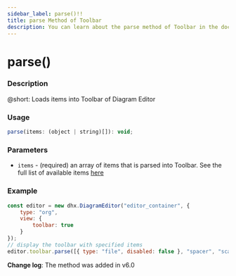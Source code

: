 ```yaml
---
sidebar_label: parse()!!
title: parse Method of Toolbar
description: You can learn about the parse method of Toolbar in the documentation of the DHTMLX JavaScript Diagram library. Browse developer guides and API reference, try out code examples and live demos, and download a free 30-day evaluation version of DHTMLX Diagram.
---
```


# parse()

### Description

@short: Loads items into Toolbar of Diagram Editor

### Usage

~~~jsx
parse(items: (object | string)[]): void;
~~~

### Parameters

- `items` - (required) an array of items that is parsed into Toolbar. See the full list of available items [here](api/diagram_editor/toolbar/config/items_property.md)

### Example

~~~jsx {7-8}
const editor = new dhx.DiagramEditor("editor_container", {
    type: "org",
    view: {
        toolbar: true
    }
});
// display the toolbar with specified items
editor.toolbar.parse([{ type: "file", disabled: false }, "spacer", "scale"]);
~~~

**Change log**: The method was added in v6.0

